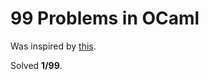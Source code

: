 # 99 Problems in OCaml #

Was inspired by [this](http://ocaml.org/tutorials/99problems.html).

Solved **1/99**.
